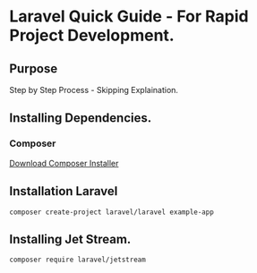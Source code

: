 # Laravel Quick Guide - For Rapid Project Development. 

## Purpose 
Step by Step Process - Skipping Explaination. 

## Installing Dependencies. 

### Composer

[Download Composer Installer](https://getcomposer.org/Composer-Setup.exe)


## Installation Laravel

``` composer create-project laravel/laravel example-app ```

## Installing Jet Stream. 

``` composer require laravel/jetstream ```


